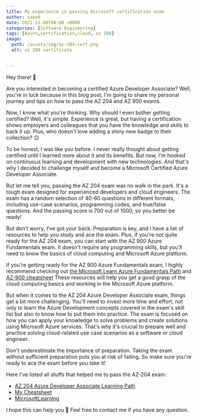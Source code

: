 ```yaml
---
title: My experience in passing microsoft certification exam
author: saeed
date: 2021-11-08T00:00 +0800
categories: [Software Engineering]
tags: [Azure,certification,cloud, az 204]
image: 
  path: /assets/img/az-204-cert.png
  alt: az 204 certificate


---
```



Hey there! 👋

Are you interested in becoming a certified Azure Developer Associate? Well, you're in luck because in this blog post, I'm going to share my personal journey and tips on how to pass the AZ 204 and AZ 900 exams.

Now, I know what you're thinking. Why should I even bother getting certified? Well, it's simple. Experience is great, but having a certification shows employers and colleagues that you have the knowledge and skills to back it up. Plus, who doesn't love adding a shiny new badge to their collection? 😉

To be honest, I was like you before. I never really thought about getting certified until I learned more about it and its benefits. But now, I'm hooked on continuous learning and development with new technologies. And that's why I decided to challenge myself and become a Microsoft Certified Azure Developer Associate.

But let me tell you, passing the AZ 204 exam was no walk in the park. It's a tough exam designed for experienced developers and cloud engineers. The exam has a random selection of 40-60 questions in different formats, including use-case scenarios, programming codes, and true/false questions. And the passing score is 700 out of 1000, so you better be ready!

But don't worry, I've got your back. Preparation is key, and I have a list of resources to help you study and ace the exam. Plus, if you're not quite ready for the AZ 204 exam, you can start with the AZ 900 Azure Fundamentals exam. It doesn't require any programming skills, but you'll need to know the basics of cloud computing and Microsoft Azure platform.

<div data-iframe-width="150" data-iframe-height="270" data-share-badge-id="a91d3fe5-eaae-414c-be5f-35a67a2622ea" data-share-badge-host="https://www.credly.com"></div><script type="text/javascript" async src="https://cdn.credly.com/assets/utilities/embed.js"></script>

<div data-iframe-width="150" data-iframe-height="270" data-share-badge-id="2f26a69c-fdd9-4d48-b2fc-403d86816cf9" data-share-badge-host="https://www.credly.com"></div><script type="text/javascript" async src="https://cdn.credly.com/assets/utilities/embed.js"></script>


If you're getting ready for the AZ 900 Azure Fundamentals exam, I highly recommend checking out [the Microsoft Learn Azure Fundamentals Path](https://learn.microsoft.com/en-us/certifications/exams/az-900/) and [AZ-900 cheatsheet](https://marczak.io/az-900/episode-01/cheat-sheet/) These resources will help you get a good grasp of the cloud computing basics and working in the Microsoft Azure platform.

But when it comes to the AZ 204 Azure Developer Associate exam, things get a bit more challenging. You'll need to invest more time and effort, not only to learn the Azure Development concepts covered in the exam's skill list but also to know how to put them into practice. The exam is focused on how you can apply your knowledge to solve problems and create solutions using Microsoft Azure services. That's why it's crucial to prepare well and practice solving cloud-related use case scenarios as a software or cloud engineer.

Don't underestimate the importance of preparation. Taking the exam without sufficient preparation puts you at risk of failing. So make sure you're ready to ace the exam before you take it!

Here I've listed all stuffs that helped me to pass the AZ-204 exam:

- [AZ 204 Azure Developer Associate Learning Path](https://learn.microsoft.com/en-us/certifications/azure-developer/) 
- [My Cheatsheet](https://techhub.iodigital.com/articles/az-204-cheatsheets/introduction)
- [MicrosoftLearning](https://github.com/MicrosoftLearning/AZ-204-DevelopingSolutionsforMicrosoftAzure)
  
I hope this can help you 🤘
Feel free to contact me if you have any question.